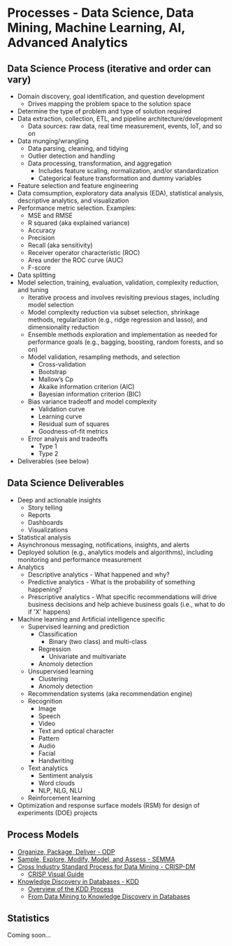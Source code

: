 # Processes - Data Science, Data Mining, Machine Learning, AI, Advanced Analytics

## Data Science Process (iterative and order can vary)
- Domain discovery, goal identification, and question development
    + Drives mapping the problem space to the solution space
- Determine the type of problem and type of solution required
- Data extraction, collection, ETL, and pipeline architecture/development
    + Data sources: raw data, real time measurement, events, IoT, and so on
- Data munging/wrangling
    - Data parsing, cleaning, and tidying
    - Outlier detection and handling
    - Data processing, transformation, and aggregation
        + Includes feature scaling, normalization, and/or standardization
        + Categorical feature transformation and dummy variables
- Feature selection and feature engineering
- Data comsumption, exploratory data analysis (EDA), statistical analysis, descriptive analytics, and visualization
- Performance metric selection. Examples:
    + MSE and RMSE
    + R squared (aka explained variance)
    + Accuracy
    + Precision
    + Recall (aka sensitivity)
    + Receiver operator characteristic (ROC)
    + Area under the ROC curve (AUC)
    + F-score
- Data splitting
- Model selection, training, evaluation, validation, complexity reduction, and tuning
    + Iterative process and involves revisiting previous stages, including model selection
    + Model complexity reduction via subset selection, shrinkage methods, regularization (e.g., ridge regression and lasso), and dimensionality reduction
    + Ensemble methods exploration and implementation as needed for performance goals (e.g., bagging, boosting, random forests, and so on)
    + Model validation, resampling methods, and selection
        + Cross-validation
        + Bootstrap
        + Mallow’s Cp
        + Akaike information criterion (AIC)
        + Bayesian information criterion (BIC)
    + Bias variance tradeoff and model complexity
        * Validation curve
        * Learning curve
        * Residual sum of squares
        * Goodness-of-fit metrics
    + Error analysis and tradeoffs
        * Type 1
        * Type 2
- Deliverables (see below)

## Data Science Deliverables
- Deep and actionable insights
    + Story telling
    + Reports
    + Dashboards
    + Visualizations
- Statistical analysis
- Asynchronous messaging, notifications, insights, and alerts
- Deployed solution (e.g., analytics models and algorithms), including monitoring and performance measurement
- Analytics
    + Descriptive analytics - What happened and why?
    + Predictive analytics - What is the probability of something happening?
    + Prescriptive analytics - What specific recommendations will drive business decisions and help achieve business goals (i.e., what to do if 'X' happens)
- Machine learning and Artificial intelligence specific
    + Supervised learning and prediction
        * Classification
            - Binary (two class) and multi-class
        * Regression
            - Univariate and multivariate
        * Anomoly detection
    + Unsupervised learning
        * Clustering
        * Anomoly detection
    + Recommendation systems (aka recommendation engine)
    + Recognition
        * Image
        * Speech
        * Video
        * Text and optical character
        * Pattern
        * Audio
        * Facial
        * Handwriting
    + Text analytics
        * Sentiment analysis
        * Word clouds
        * NLP, NLG, NLU
    + Reinforcement learning
- Optimization and response surface models (RSM) for design of experiments (DOE) projects

## Process Models
- [Organize, Package, Deliver - ODP](http://www.datascientists.net/what-is-data-science)
- [Sample, Explore, Modify, Model, and Assess - SEMMA](https://en.wikipedia.org/wiki/SEMMA)
- [Cross Industry Standard Process for Data Mining - CRISP-DM](https://en.wikipedia.org/wiki/Cross_Industry_Standard_Process_for_Data_Mining)
    + [CRISP Visual Guide](https://exde.files.wordpress.com/2009/03/crisp_visualguide.pdf)
- [Knowledge Discovery in Databases - KDD](https://en.wikipedia.org/wiki/Data_mining#Process)
    + [Overview of the KDD Process](http://www2.cs.uregina.ca/~dbd/cs831/notes/kdd/1_kdd.html)
    + [From Data Mining to Knowledge Discovery in Databases](http://www.kdnuggets.com/gpspubs/aimag-kdd-overview-1996-Fayyad.pdf)

## Statistics
Coming soon...
